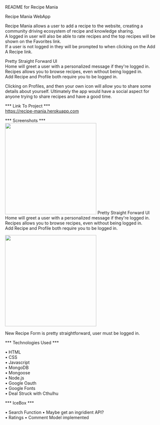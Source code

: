 

README for Recipe Mania

Recipe Mania WebApp

Recipe Mania allows a user to add a recipe to the website, creating a community driving ecosystem of recipe and knowledge sharing.  
A logged in user will also be able to rate recipes and the top recipes will be shown on the Favorites link.  
If a user is not logged in they will be prompted to when clicking on the Add A Recipe link.

Pretty Straight Forward UI   
Home will greet a user with a personalized message if they're logged in.   
Recipes allows you to browse recipes, even without being logged in.  
Add Recipe and Profile both require you to be logged in.

Clicking on Profiles, and then your own icon will allow you to share some details about yourself. Ultimately the app would have a social aspect for anyone trying to share recipes and have a good time.

*** Link To Project ***   
https://recipe-mania.herokuapp.com  

*** Screenshots ***   
<img src='https://i.imgur.com/qoin0oi.png' height='300' >
Pretty Straight Forward UI   
Home will greet a user with a personalized message if they're logged in.   
Recipes allows you to browse recipes, even without being logged in.  
Add Recipe and Profile both require you to be logged in.

  
    
<img src='https://i.imgur.com/nK4wse2.png' height='300' >  
   
New Recipe Form is pretty straightforward, user must be logged in.



*** Technologies Used ***  

 •  HTML  
 •  CSS  
 •  Javascript  
 •  MongoDB  
 •  Mongoose  
 •  Node.js  
 •  Google Oauth  
 •  Google Fonts  
 •  Deal Struck with Cthulhu  
 
 
 
  *** IceBox ***  
  
  •  Search Function
  •  Maybe get an ingridient API?  
  •  Ratings 
  •  Comment Model implemented








